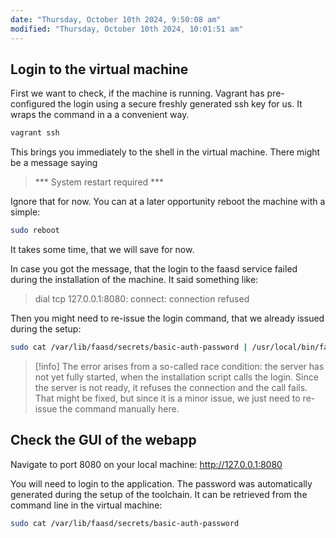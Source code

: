 ```yaml
---
date: "Thursday, October 10th 2024, 9:50:08 am"
modified: "Thursday, October 10th 2024, 10:01:51 am"
---
```


## Login to the virtual machine

First we want to check, if the machine is running. Vagrant has pre-configured the login using a secure freshly generated ssh key for us. It wraps the command in a a convenient way.

``` sh
vagrant ssh
```

This brings you immediately to the shell in the virtual machine. There might be a message saying

> \*\*\* System restart required \*\*\*

Ignore that for now. You can at a later opportunity reboot the machine with a simple:

``` sh
sudo reboot
```

It takes some time, that we will save for now.

In case you got the message, that the login to the faasd service failed during the installation of the machine. It said something like:

> dial tcp 127.0.0.1:8080: connect: connection refused

Then you might need to re-issue the login command, that we already issued during the setup:

``` sh
sudo cat /var/lib/faasd/secrets/basic-auth-password | /usr/local/bin/faas-cli login --password-stdin
```

> \[!info\]
> The error arises from a so-called race condition: the server has not yet fully started, when the installation script calls the login. Since the server is not ready, it refuses the connection and the call fails.
> That might be fixed, but since it is a minor issue, we just need to re-issue the command manually here.

## Check the GUI of the webapp

Navigate to port 8080 on your local machine: <http://127.0.0.1:8080>

You will need to login to the application. The password was automatically generated during the setup of the toolchain. It can be retrieved from the command line in the virtual machine:

``` sh
sudo cat /var/lib/faasd/secrets/basic-auth-password
```

